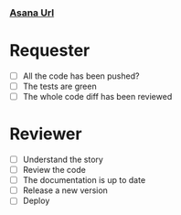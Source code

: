 ### [Asana Url](url)

# Requester
- [ ] All the code has been pushed?
- [ ] The tests are green
- [ ] The whole code diff has been reviewed

# Reviewer
- [ ] Understand the story
- [ ] Review the code
- [ ] The documentation is up to date
- [ ] Release a new version
- [ ] Deploy
